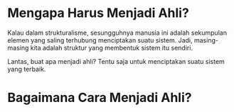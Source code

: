# Mengapa Harus Menjadi Ahli?

Kalau dalam strukturalisme, sesungguhnya manusia ini adalah sekumpulan elemen yang saling terhubung menciptakan suatu sistem. Jadi, masing-masing kita adalah struktur yang membentuk sistem itu sendiri.

Lantas, buat apa menjadi ahli? Tentu saja untuk menciptakan suatu sistem yang terbaik.

# Bagaimana Cara Menjadi Ahli?